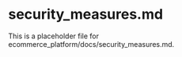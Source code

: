 # security_measures.md

This is a placeholder file for ecommerce_platform/docs/security_measures.md.
